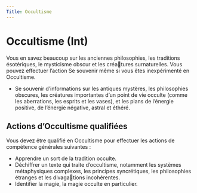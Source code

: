 ```yaml
---
Title: Occultisme
---
```

# Occultisme (Int)
Vous en savez beaucoup sur les anciennes philosophies, les traditions ésotériques, le mysticisme obscur et les créatures surnaturelles. Vous pouvez effectuer l’action Se souvenir même si vous êtes inexpérimenté en Occultisme.
- Se souvenir d’informations sur les antiques mystères, les philosophies obscures, les créatures importantes d’un point de vie occulte (comme les aberrations, les esprits et les vases), et les plans de l’énergie positive, de l’énergie négative, astral et éthéré.

## Actions d’Occultisme qualifiées
Vous devez être qualifié en Occultisme pour effectuer les actions de compétence générales suivantes :
- Apprendre un sort de la tradition occulte.
- Déchiffrer un texte qui traite d’occultisme, notamment les systèmes métaphysiques complexes, les principes syncrétiques, les philosophies étranges et les divagations incohérentes.
- Identifier la magie, la magie occulte en particulier.
